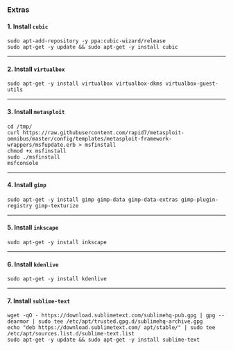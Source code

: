 ### Extras

#### 1. Install `cubic`

```shell
sudo apt-add-repository -y ppa:cubic-wizard/release
sudo apt-get -y update && sudo apt-get -y install cubic
```

* * *

#### 2. Install `virtualbox`

```shell
sudo apt-get -y install virtualbox virtualbox-dkms virtualbox-guest-utils
```

* * *

#### 3. Install `metasploit`

```shell
cd /tmp/
curl https://raw.githubusercontent.com/rapid7/metasploit-omnibus/master/config/templates/metasploit-framework-wrappers/msfupdate.erb > msfinstall
chmod +x msfinstall
sudo ./msfinstall
msfconsole
```

* * *

#### 4. Install `gimp`

```shell
sudo apt-get -y install gimp gimp-data gimp-data-extras gimp-plugin-registry gimp-texturize
```

* * *

#### 5. Install `inkscape`

```shell
sudo apt-get -y install inkscape
```

* * *

#### 6. Install `kdenlive`

```shell
sudo apt-get -y install kdenlive
```

* * *

#### 7. Install `sublime-text`

```shell
wget -qO - https://download.sublimetext.com/sublimehq-pub.gpg | gpg --dearmor | sudo tee /etc/apt/trusted.gpg.d/sublimehq-archive.gpg
echo "deb https://download.sublimetext.com/ apt/stable/" | sudo tee /etc/apt/sources.list.d/sublime-text.list
sudo apt-get -y update && sudo apt-get -y install sublime-text 
```
